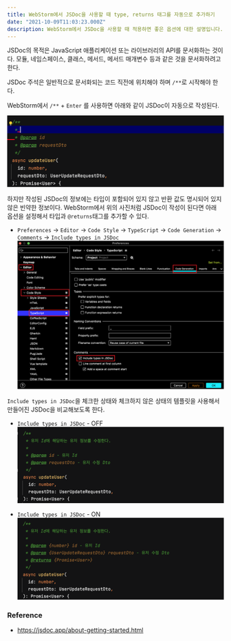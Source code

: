 ```yaml
---
title: WebStorm에서 JSDoc을 사용할 때 type, returns 태그를 자동으로 추가하기
date: "2021-10-09T11:03:23.000Z"
description: WebStorm에서 JSDoc을 사용할 때 적용하면 좋은 옵션에 대한 설명입니다.
---
```


JSDoc의 목적은 JavaScript 애플리케이션 또는 라이브러리의 API를 문서화하는 것이다. 모듈, 네임스페이스, 클래스, 메서드, 메서드 매개변수 등과 같은 것을 문서화하려고 한다.

JSDoc 주석은 일반적으로 문서화되는 코드 직전에 위치해야 하며 `/**`로 시작해야 한다.

WebStorm에서 `/**` + `Enter` 를 사용하면 아래와 같이 JSDoc이 자동으로 작성된다.

![jsdoc-skeleton](./jsdoc-skeleton.png)

하지만 작성된 JSDoc의 정보에는 타입이 포함되어 있지 않고 반환 값도 명시되어 있지 않은 빈약한 정보이다. WebStorm에서 위의 사진처럼 JSDoc이 작성이 된다면 아래 옵션을 설정해서 타입과 `@returns`태그를 추가할 수 있다.

- `Preferences` -> `Editor` -> `Code Style` -> `TypeScript` -> `Code Generation` -> `Comments` -> `Include types in JSDoc`
![jsdoc-types-setting](./jsdoc-types-setting.png)

`Include types in JSDoc`을 체크한 상태와 체크하지 않은 상태의 템플릿을 사용해서 만들어진 JSDoc을 비교해보도록 한다.

- `Include types in JSDoc` - OFF
![jsdoc-example](./jsdoc-example.png)

- `Include types in JSDoc` - ON
![jsdoc-types-example](./jsdoc-types-example.png)

### Reference
- https://jsdoc.app/about-getting-started.html
